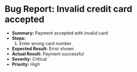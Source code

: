 # Bug Report: Invalid credit card accepted

- **Summary:** Payment accepted with invalid card
- **Steps:**
  1. Enter wrong card number
- **Expected Result:** Error shown
- **Actual Result:** Payment successful
- **Severity:** Critical
- **Priority:** High
